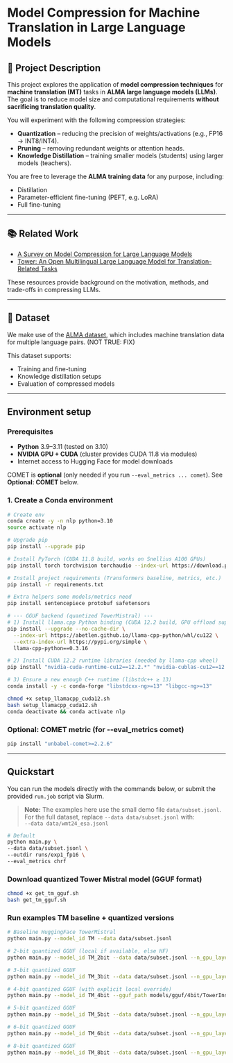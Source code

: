 # Model Compression for Machine Translation in Large Language Models

## 📖 Project Description
This project explores the application of **model compression techniques** for **machine translation (MT)** tasks in **ALMA large language models (LLMs)**.  
The goal is to reduce model size and computational requirements **without sacrificing translation quality**.

You will experiment with the following compression strategies:
- **Quantization** – reducing the precision of weights/activations (e.g., FP16 → INT8/INT4).
- **Pruning** – removing redundant weights or attention heads.
- **Knowledge Distillation** – training smaller models (students) using larger models (teachers).

You are free to leverage the **ALMA training data** for any purpose, including:
- Distillation
- Parameter-efficient fine-tuning (PEFT, e.g. LoRA)
- Full fine-tuning

---

## 📚 Related Work
- [A Survey on Model Compression for Large Language Models](https://arxiv.org/abs/2307.03172)  
- [Tower: An Open Multilingual Large Language Model for Translation-Related Tasks](https://arxiv.org/abs/2402.17733)

These resources provide background on the motivation, methods, and trade-offs in compressing LLMs.

---

## 📂 Dataset
We make use of the [ALMA dataset](https://github.com/fe1ixxu/ALMA), which includes machine translation data for multiple language pairs. (NOT TRUE: FIX) 

This dataset supports:
- Training and fine-tuning
- Knowledge distillation setups
- Evaluation of compressed models

---

## Environment setup

### Prerequisites
- **Python** 3.9–3.11 (tested on 3.10)
- **NVIDIA GPU + CUDA** (cluster provides CUDA 11.8 via modules)
- Internet access to Hugging Face for model downloads

COMET is **optional** (only needed if you run `--eval_metrics ... comet`). See **Optional: COMET** below.

### 1. Create a Conda environment

```bash
# Create env
conda create -y -n nlp python=3.10
source activate nlp

# Upgrade pip
pip install --upgrade pip

# Install PyTorch (CUDA 11.8 build, works on Snellius A100 GPUs)
pip install torch torchvision torchaudio --index-url https://download.pytorch.org/whl/cu118

# Install project requirements (Transformers baseline, metrics, etc.)
pip install -r requirements.txt

# Extra helpers some models/metrics need
pip install sentencepiece protobuf safetensors

# --- GGUF backend (quantized TowerMistral) ---
# 1) Install llama.cpp Python binding (CUDA 12.2 build, GPU offload support)
pip install --upgrade --no-cache-dir \
  --index-url https://abetlen.github.io/llama-cpp-python/whl/cu122 \
  --extra-index-url https://pypi.org/simple \
  llama-cpp-python==0.3.16

# 2) Install CUDA 12.2 runtime libraries (needed by llama-cpp wheel)
pip install "nvidia-cuda-runtime-cu12==12.2.*" "nvidia-cublas-cu12==12.2.*"

# 3) Ensure a new enough C++ runtime (libstdc++ ≥ 13)
conda install -y -c conda-forge "libstdcxx-ng>=13" "libgcc-ng>=13"

chmod +x setup_llamacpp_cuda12.sh
bash setup_llamacpp_cuda12.sh
conda deactivate && conda activate nlp
```

### Optional: COMET metric (for --eval_metrics comet)

```bash
pip install "unbabel-comet>=2.2.6"
```

---

## Quickstart

You can run the models directly with the commands below, or submit the provided `run.job` script via Slurm.

> **Note:** The examples here use the small demo file `data/subset.jsonl`.  
> For the full dataset, replace `--data data/subset.jsonl` with:  
> `--data data/wmt24_esa.jsonl`

```bash
# Default
python main.py \
--data data/subset.jsonl \
--outdir runs/exp1_fp16 \
--eval_metrics chrf
```


### Download quantized Tower Mistral model (GGUF format)

```bash
chmod +x get_tm_gguf.sh
bash get_tm_gguf.sh
```

### Run examples TM baseline + quantized versions

```bash
# Baseline HuggingFace TowerMistral
python main.py --model_id TM --data data/subset.jsonl

# 2-bit quantized GGUF (local if available, else HF)
python main.py --model_id TM_2bit --data data/subset.jsonl --n_gpu_layers 40

# 3-bit quantized GGUF
python main.py --model_id TM_3bit --data data/subset.jsonl --n_gpu_layers 40

# 4-bit quantized GGUF (with explicit local override)
python main.py --model_id TM_4bit --gguf_path models/gguf/4bit/TowerInstruct-Mistral-7B-v0.2-Q4_K_M.gguf --data data/subset.jsonl --n_gpu_layers 40

# 5-bit quantized GGUF
python main.py --model_id TM_5bit --data data/subset.jsonl --n_gpu_layers 40

# 6-bit quantized GGUF
python main.py --model_id TM_6bit --data data/subset.jsonl --n_gpu_layers 40

# 8-bit quantized GGUF
python main.py --model_id TM_8bit --data data/subset.jsonl --n_gpu_layers 40
```